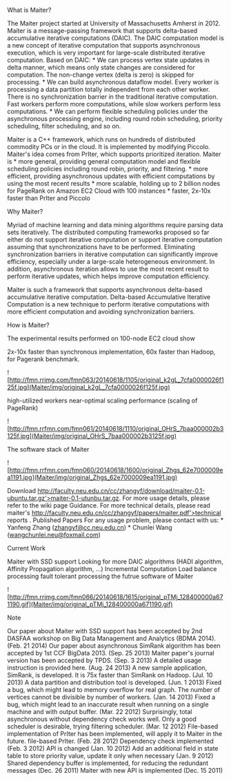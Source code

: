 What is Maiter?

The Maiter project started at University of Massachusetts Amherst in 2012. Maiter is a message-passing framework that supports delta-based accumulative iterative computations (DAIC). The DAIC computation model is a new concept of iterative computation that supports asynchronous execution, which is very important for large-scale distributed iterative computation. Based on DAIC: * We can process vertex state updates in delta manner, which means only state changes are considered for computation. The non-change vertex (delta is zero) is skipped for processing. * We can build asynchronous dataflow model. Every worker is processing a data partition totally independent from each other worker. There is no synchronization barrier in the traditional iterative computation. Fast workers perform more computations, while slow workers perform less computations. * We can perform flexible scheduling policies under the asynchronous processing engine, including round robin scheduling, priority scheduling, filter scheduling, and so on.

Maiter is a C++ framework, which runs on hundreds of distributed commodity PCs or in the cloud. It is implemented by modifying Piccolo. Maiter's idea comes from PrIter, which supports prioritized iteration. Maiter is * more general, providing general computation model and flexible scheduling policies including round robin, priority, and filtering. * more efficient, providing asynchronous updates with efficient computations by using the most recent results * more scalable, holding up to 2 billion nodes for PageRank on Amazon EC2 Cloud with 100 instances * faster, 2x-10x faster than PrIter and Piccolo

Why Maiter?

Myriad of machine learning and data mining algorithms require parsing data sets iteratively. The distributed computing frameworks proposed so far either do not support iterative computation or support iterative computation assuming that synchronizations have to be performed. Eliminating synchronization barriers in iterative computation can significantly improve efficiency, especially under a large-scale heterogeneous environment. In addition, asynchronous iteration allows to use the most recent result to perform iterative updates, which helps improve computation efficiency.

Maiter is such a framework that supports asynchronous delta-based accumulative iterative computation. Delta-based Accumulative Iterative Computation is a new technique to perform iterative computations with more efficient computation and avoiding synchronization barriers.

How is Maiter?

The experimental results performed on 100-node EC2 cloud show

2x-10x faster than synchronous implementation, 60x faster than Hadoop, for Pagerank benchmark.

![http://fmn.rrimg.com/fmn063/20140618/1105/original_k2gL_7cfa0000026f125f.jpg](Maiter/img/original_k2gL_7cfa0000026f125f.jpg)



high-utilized workers
near-optimal scaling performance (scaling of PageRank)

![http://fmn.rrfmn.com/fmn061/20140618/1110/original_OHrS_7baa000002b3125f.jpg](Maiter/img/original_OHrS_7baa000002b3125f.jpg)

The software stack of Maiter

![http://fmn.rrfmn.com/fmn060/20140618/1600/original_Zhgs_62e7000009ea1191.jpg](Maiter/img/original_Zhgs_62e7000009ea1191.jpg)

Download http://faculty.neu.edu.cn/cc/zhangyf/download/maiter-0.1-ubuntu.tar.gz'>maiter-0.1-utunbu.tar.gz.
For more usage details, please refer to the wiki page Guidance.
For more technical details, please read maiter's http://faculty.neu.edu.cn/cc/zhangyf/papers/maiter.pdf'>technical reports .
Published Papers
For any usage problem, please contact with us: * Yanfeng Zhang (zhangyf@cc.neu.edu.cn) * Chunlei Wang (wangchunlei.neu@foxmail.com)

Current Work

Maiter with SSD support
Looking for more DAIC algorithms (HADI algorithm, Affinity Propagation algorithm, ...)
Incremental Computation
Load balance processing
fault tolerant processing
the futrue software of Maiter

![http://fmn.rrimg.com/fmn066/20140618/1615/original_pTMj_128400000a671190.gif](Maiter/img/original_pTMj_128400000a671190.gif)

Note

Our paper about Maiter with SSD support has been accepted by 2nd DASFAA workshop on Big Data Management and Analytics (BDMA 2014). (Feb. 21 2014)
Our paper about asynchronous SimRank algorithm has been accepted by 1st CCF BigData 2013. (Sep. 25 2013)
Maiter paper's journal version has been accepted by TPDS. (Sep. 3 2013)
A detailed usage instruction is provided here. (Aug. 24 2013)
A new sample application, SimRank, is developed. It is 75x faster than SimRank on Hadoop. (Jul. 10 2013)
A data partition and distribution tool is developed. (Jun. 1 2013)
Fixed a bug, which might lead to memory overflow for real graph. The number of vertices cannot be divisible by number of workers. (Jan. 14 2013)
Fixed a bug, which might lead to an inaccurate result when running on a single machine and with output buffer. (Mar. 22 2012)
Surprisingly, total asynchronous without dependency check works well. Only a good scheduler is desirable, trying filtering scheduler. (Mar. 12 2012)
File-based implementation of PrIter has been implemented, will apply it to Maiter in the future. file-based PrIter. (Feb. 28 2012)
Dependency check implemented (Feb. 3 2012)
API is changed (Jan. 10 2012)
Add an additional field in state table to store priority value, update it only when necessary (Jan. 9 2012)
Shared dependency buffer is implemented, for reducing the redundant messages (Dec. 26 2011)
Maiter with new API is implemented (Dec. 15 2011)